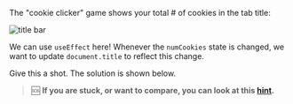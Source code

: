 <!-- # Exercise 4: Updating the Tab Title -->

The "cookie clicker" game shows your total # of cookies in the tab title:

![title bar](/__lecture/assets/title.png)

We can use `useEffect` here! Whenever the `numCookies` state is changed, we want to update `document.title` to reflect this change.

Give this a shot. The solution is shown below.

> 🆘 **If you are stuck, or want to compare, you can look at this [hint](./_hints/hint-1.md).**
